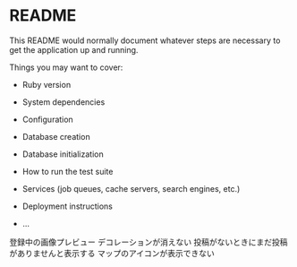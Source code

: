 # README

This README would normally document whatever steps are necessary to get the
application up and running.

Things you may want to cover:

* Ruby version

* System dependencies

* Configuration

* Database creation

* Database initialization

* How to run the test suite

* Services (job queues, cache servers, search engines, etc.)

* Deployment instructions

* ...

登録中の画像プレビュー
デコレーションが消えない
投稿がないときにまだ投稿がありませんと表示する
マップのアイコンが表示できない
